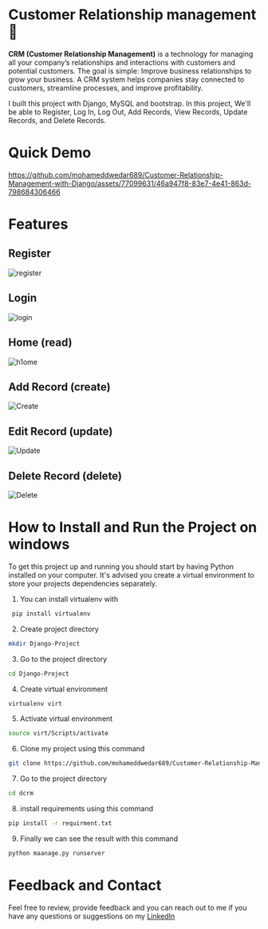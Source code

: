 # Customer Relationship management 📝

**CRM (Customer Relationship Management)**  is a technology for managing all your company’s relationships and interactions with customers and potential customers. The goal is simple: Improve business relationships to grow your business. A CRM system helps companies stay connected to customers, streamline processes, and improve profitability.

I built this project with Django, MySQL and bootstrap. In this project, We'll be able to Register, Log In, Log Out, Add Records, View Records, Update Records, and Delete Records. 

# Quick Demo

https://github.com/mohameddwedar689/Customer-Relationship-Management-with-Django/assets/77099631/46a947f8-83e7-4e41-863d-798684306466

# Features

## Register

![register](https://github.com/mohameddwedar689/Customer-Relationship-Management-with-Django/assets/77099631/3702c25c-5dac-4b26-8484-ee8fdc1f19bb)

## Login 

![login](https://github.com/mohameddwedar689/Customer-Relationship-Management-with-Django/assets/77099631/87211659-2ec8-44c3-81fc-3b85207ab62d)

## Home (read)

![h1ome](https://github.com/mohameddwedar689/Customer-Relationship-Management-with-Django/assets/77099631/aeb580de-6faf-4146-817f-0886ec8ec399)

## Add Record (create)

![Create](https://github.com/mohameddwedar689/Customer-Relationship-Management-with-Django/assets/77099631/29c8fe21-b66e-4f0b-be71-b76a281559b4)

## Edit Record (update)

![Update](https://github.com/mohameddwedar689/Customer-Relationship-Management-with-Django/assets/77099631/8c7a29f8-fe24-4c41-8d96-a3327eab836e)

## Delete Record (delete)

![Delete](https://github.com/mohameddwedar689/Customer-Relationship-Management-with-Django/assets/77099631/ca23289e-e3f0-4fbf-afe8-b0a06b64c92d)

# How to Install and Run the Project on windows

To get this project up and running you should start by having Python installed on your computer. It's advised you create a virtual environment to store your projects dependencies separately. 

1. You can install virtualenv with

```bash
 pip install virtualenv
```

2. Create project directory

```bash
mkdir Django-Project
```

3. Go to the project directory

```bash
cd Django-Project
```

4. Create virtual environment

```bash
virtualenv virt
```

5. Activate virtual environment

```bash
source virt/Scripts/activate
```

6. Clone my project using this command

```bash
git clone https://github.com/mohameddwedar689/Customer-Relationship-Management-with-Django.git
```

7. Go to the project directory

```bash
cd dcrm
```

8.  install requirements using this command

```bash
pip install -r requirment.txt
```

9. Finally we can see the result with this command

```bash
python maanage.py runserver
```

# Feedback and Contact

Feel free to review, provide feedback and you can reach out to me if you have any questions or suggestions on my [LinkedIn](https://www.linkedin.com/in/mohamed-dwedar/)

